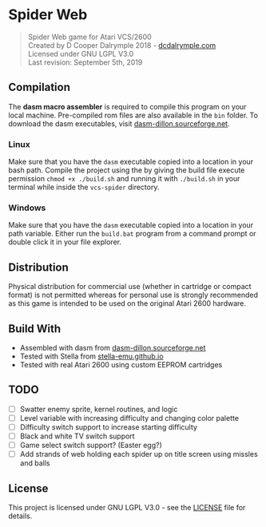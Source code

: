 # Spider Web
> Spider Web game for Atari VCS/2600<br />
> Created by D Cooper Dalrymple 2018 - [dcdalrymple.com](https://dcdalrymple.com/)<br />
> Licensed under GNU LGPL V3.0<br />
> Last revision: September 5th, 2019

## Compilation

The **dasm macro assembler** is required to compile this program on your local machine. Pre-compiled rom files are also available in the `bin` folder. To download the dasm executables, visit [dasm-dillon.sourceforge.net](http://dasm-dillon.sourceforge.net).

### Linux

Make sure that you have the `dasm` executable copied into a location in your bash path. Compile the project using the by giving the build file execute permission `chmod +x ./build.sh` and running it with `./build.sh` in your terminal while inside the `vcs-spider` directory.

### Windows

Make sure that you have the `dasm` executable copied into a location in your path variable. Either run the `build.bat` program from a command prompt or double click it in your file explorer.

## Distribution

Physical distribution for commercial use (whether in cartridge or compact format) is not permitted whereas for personal use is strongly recommended as this game is intended to be used on the original Atari 2600 hardware.

## Build With

* Assembled with dasm from [dasm-dillon.sourceforge.net](http://dasm-dillon.sourceforge.net)
* Tested with Stella from [stella-emu.github.io](https://stella-emu.github.io)
* Tested with real Atari 2600 using custom EEPROM cartridges

## TODO

- [ ] Swatter enemy sprite, kernel routines, and logic
- [ ] Level variable with increasing difficulty and changing color palette
- [ ] Difficulty switch support to increase starting difficulty
- [ ] Black and white TV switch support
- [ ] Game select switch support? (Easter egg?)
- [ ] Add strands of web holding each spider up on title screen using missles and balls

## License

This project is licensed under GNU LGPL V3.0 - see the [LICENSE](LICENSE) file for details.
